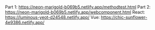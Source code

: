 Part 1: https://neon-marigold-b069b5.netlify.app/methodtest.html
Part 2: https://neon-marigold-b069b5.netlify.app/webcomponent.html
React: https://luminous-yeot-d24548.netlify.app/ 
Vue: https://chic-sunflower-4e9386.netlify.app/

